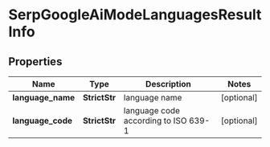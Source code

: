 # SerpGoogleAiModeLanguagesResultInfo


## Properties

| Name | Type | Description | Notes |
|------------ | ------------- | ------------- | -------------|
**language_name** | **StrictStr** | language name |[optional]|
**language_code** | **StrictStr** | language code according to ISO 639-1 |[optional]|